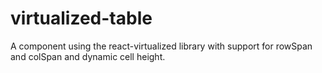 # virtualized-table

A component using the react-virtualized library with support for rowSpan and colSpan and dynamic cell height.
